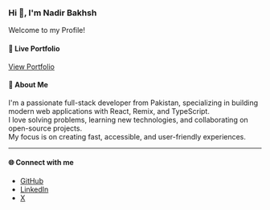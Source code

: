 <h3>Hi 👋, I'm Nadir Bakhsh</h3>

Welcome to my Profile!

#### 🚀 Live Portfolio
[View Portfolio](https://nadir-bakhsh.vercel.app/)

#### 🌟 About Me
I'm a passionate full-stack developer from Pakistan, specializing in building modern web applications with React, Remix, and TypeScript.  
I love solving problems, learning new technologies, and collaborating on open-source projects.  
My focus is on creating fast, accessible, and user-friendly experiences.

---

#### 🌐 Connect with me
- [GitHub](https://github.com/NadirBakhsh)
- [LinkedIn](https://www.linkedin.com/in/nadir-bakhsh-39807413a/)
- [X](https://x.com/NadirBatti)







